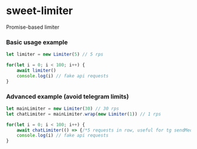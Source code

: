 
# sweet-limiter
Promise-based limiter

### Basic usage example
```js
let limiter = new Limiter(5) // 5 rps

for(let i = 0; i < 100; i++) {
	await limiter()
	console.log(i) // fake api requests
}
```

### Advanced example (avoid telegram limits)
```js
let mainLimiter = new Limiter(30) // 30 rps
let chatLimiter = mainLimiter.wrap(new Limiter(1)) // 1 rps

for(let i = 0; i < 100; i++) {
	await chatLimiter(() => {/*5 requests in row, useful for tg sendMediaGroup*/, 5)
	console.log(i) // fake api requests
}
```


